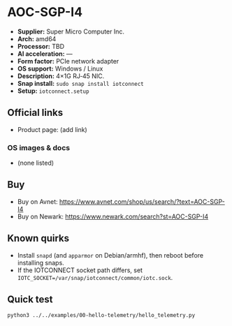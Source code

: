 # AOC-SGP-I4

- **Supplier:** Super Micro Computer  Inc.
- **Arch:** amd64
- **Processor:** TBD
- **AI acceleration:** —
- **Form factor:** PCIe network adapter
- **OS support:** Windows / Linux
- **Description:** 4×1G RJ‑45 NIC.
- **Snap install:** `sudo snap install iotconnect`
- **Setup:** `iotconnect.setup`

## Official links
- Product page: (add link)

### OS images & docs
- (none listed)

## Buy
- Buy on Avnet: https://www.avnet.com/shop/us/search/?text=AOC-SGP-I4
- Buy on Newark: https://www.newark.com/search?st=AOC-SGP-I4

## Known quirks
- Install `snapd` (and `apparmor` on Debian/armhf), then reboot before installing snaps.
- If the IOTCONNECT socket path differs, set `IOTC_SOCKET=/var/snap/iotconnect/common/iotc.sock`.

## Quick test
```bash
python3 ../../examples/00-hello-telemetry/hello_telemetry.py
```
